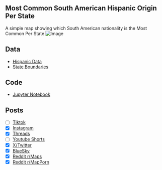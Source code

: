 ## Most Common South American Hispanic Origin Per State
A simple map showing which South American nationality is the Most Common Per State
![Image](https://drive.google.com/uc?export=view&id=1S3PbtKdiHIz2aX5pMkEj_m9yVlgViZjG)

## Data
* [Hispanic Data](https://data.census.gov/table/ACSDT5Y2023.B03001)
* [State Boundaries](https://www.census.gov/geographies/mapping-files/time-series/geo/carto-boundary-file.html)

## Code
* [Jupyter Notebook](FormatData.ipynb)

## Posts
- [ ] [Tiktok]()
- [x] [Instagram](https://www.instagram.com/p/DOBuPc2iS2S/)
- [x] [Threads](https://www.threads.com/@vinemapper/post/DOBuP-cibud)
- [ ] [Youtube Shorts]()
- [x] [X/Twitter](https://bsky.app/profile/vinemapper.bsky.social/post/3lxpknqgpas2d)
- [x] [BlueSky](https://x.com/VineMapper/status/1962198176607392077)
- [x] [Reddit r/Maps](https://www.reddit.com/r/Maps/comments/1n4zude/most_common_hispanic_south_american_origin_per/)
- [x] [Reddit r/MapPorn](https://www.reddit.com/r/MapPorn/comments/1n4zufr/most_common_hispanic_south_american_origin_per/)
